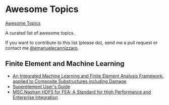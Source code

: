 # Awesome Topics
[Awesome Topics](https://github.com/EmanueleCannizzaro/awesome_topics)

A curated list of awesome topics.

If you want to contribute to this list (please do), send me a pull request or contact me [@emanuelecannizzaro](https://github.com/EmanueleCannizzaro).

## Finite Element and Machine Learning
- [An Integrated Machine Learning and Finite Element Analysis Framework, applied to Composite Substructures including Damage](https://pdfs.semanticscholar.org/89c9/69111800be0cf3187be86c8e64e282b813c7.pdf)
- [Superelement User's Guide](https://docs.plm.automation.siemens.com/data_services/resources/nxnastran/10/help/en_US/tdocExt/pdf/super.pdf)
- [MSC.Nastran HDF5 for FEA: A Standard for High Performance and Enterprise Integration](https://www.youtube.com/watch?v=7tWEOiuoeko)
